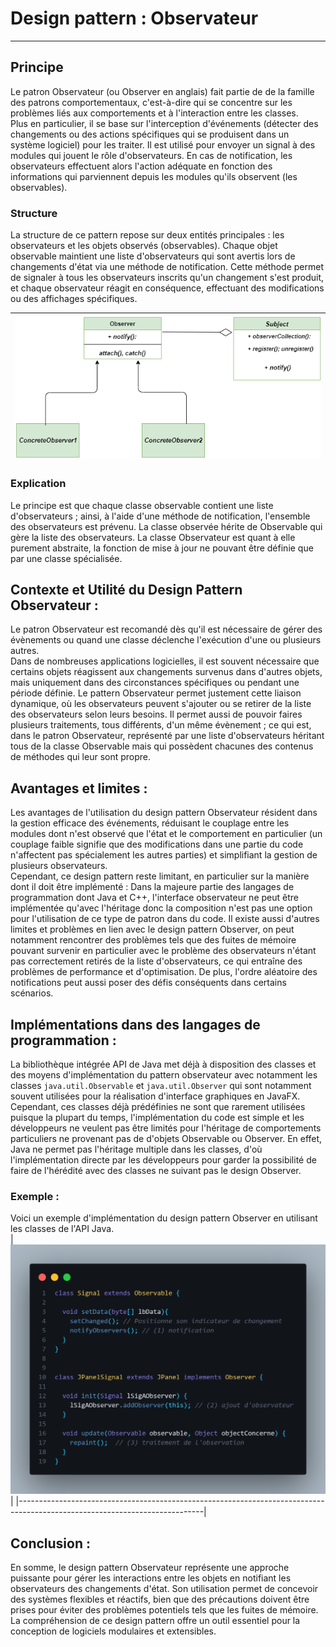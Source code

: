 # Design pattern : Observateur
***

## Principe

Le patron Observateur (ou Observer en anglais) fait partie de de la famille des patrons comportementaux, c'est-à-dire qui se concentre sur les problèmes liés aux comportements et à l'interaction entre les classes.  
Plus en particulier, il se base sur l'interception d'événements (détecter des changements ou des actions spécifiques qui se produisent dans un système logiciel) pour les traiter.
Il est utilisé pour envoyer un signal à des modules qui jouent le rôle d'observateurs. En cas de notification, les observateurs effectuent alors l'action adéquate en fonction des informations qui parviennent depuis les modules qu'ils observent (les observables).

### Structure  

La structure de ce pattern repose sur deux entités principales : les observateurs et les objets observés (observables). Chaque objet observable maintient une liste d'observateurs qui sont avertis lors de changements d'état via une méthode de notification. Cette méthode permet de signaler à tous les observateurs inscrits qu'un changement s'est produit, et chaque observateur réagit en conséquence, effectuant des modifications ou des affichages spécifiques.

| ![observer](https://github.com/GeniusTom-Dev/presentation-design-pattern/blob/main/assets/observer.png?raw=true) |
|------------------------------------------------------------------------------------------------------------------|

### Explication  

Le principe est que chaque classe observable contient une liste d'observateurs ; ainsi, à l'aide d'une méthode de notification, l'ensemble des observateurs est prévenu. La classe observée hérite de Observable qui gère la liste des observateurs. La classe Observateur est quant à elle purement abstraite, la fonction de mise à jour ne pouvant être définie que par une classe spécialisée.

## Contexte et Utilité du Design Pattern Observateur : 

Le patron Observateur est recomandé dès qu'il est nécessaire de gérer des évènements ou quand une classe déclenche l'exécution d'une ou plusieurs autres.  
Dans de nombreuses applications logicielles, il est souvent nécessaire que certains objets réagissent aux changements survenus dans d'autres objets, mais uniquement dans des circonstances spécifiques ou pendant une période définie. Le pattern Observateur permet justement cette liaison dynamique, où les observateurs peuvent s'ajouter ou se retirer de la liste des observateurs selon leurs besoins. Il permet aussi de pouvoir faires plusieurs traitements, tous différents, d'un même évènement ; ce qui est, dans le patron Observateur, représenté par une liste d'observateurs héritant tous de la classe Observable mais qui possèdent chacunes des contenus de méthodes qui leur sont propre.

## Avantages et limites :

Les avantages de l'utilisation du design pattern Observateur résident dans la gestion efficace des événements, réduisant le couplage entre les modules dont n'est observé que l'état et le comportement en particulier (un couplage faible signifie que des modifications dans une partie du code n'affectent pas spécialement les autres parties) et simplifiant la gestion de plusieurs observateurs.  
Cependant, ce design pattern reste limitant, en particulier sur la manière dont il doit être implémenté : Dans la majeure partie des langages de programmation dont Java et C++, l'interface observateur ne peut être implémentée qu'avec l'héritage donc la composition n'est pas une option pour l'utilisation de ce type de patron dans du code. Il existe aussi d'autres limites et problèmes en lien avec le design pattern Observer, on peut notamment rencontrer des problèmes tels que des fuites de mémoire pouvant survenir en particulier avec le problème des observateurs n'étant pas correctement retirés de la liste d'observateurs, ce qui entraîne des problèmes de performance et d'optimisation. De plus, l'ordre aléatoire des notifications peut aussi poser des défis conséquents dans certains scénarios.

## Implémentations dans des langages de programmation :

La bibliothèque intégrée API de Java met déjà à disposition des classes et des moyens d'implémentation du pattern observateur avec notamment les classes ```java.util.Observable``` et ```java.util.Observer``` qui sont notamment souvent utilisées pour la réalisation d'interface graphiques en JavaFX.  
Cependant, ces classes déjà prédéfinies ne sont que rarement utilisées puisque la plupart du temps, l'implémentation du code est simple et les développeurs ne veulent pas être limités pour l'héritage de comportements particuliers ne provenant pas de d'objets Observable ou Observer. En effet, Java ne permet pas l'héritage multiple dans les classes, d'où l'implémentation directe par les développeurs pour garder la possibilité de faire de l'hérédité avec des classes ne suivant pas le design Observer.

### Exemple :

Voici un exemple d'implémentation du design pattern Observer en utilisant les classes de l'API Java.  
| ![observer](https://github.com/GeniusTom-Dev/presentation-design-pattern/blob/main/assets/example-java.png?raw=true) |
|----------------------------------------------------------------------------------------------------------------------------|

## Conclusion :

En somme, le design pattern Observateur représente une approche puissante pour gérer les interactions entre les objets en notifiant les observateurs des changements d'état. Son utilisation permet de concevoir des systèmes flexibles et réactifs, bien que des précautions doivent être prises pour éviter des problèmes potentiels tels que les fuites de mémoire. La compréhension de ce design pattern offre un outil essentiel pour la conception de logiciels modulaires et extensibles.
